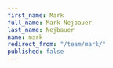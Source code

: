 ```yaml
---
first_name: Mark
full_name: Mark Nejbauer
last_name: Nejbauer
name: mark
redirect_from: "/team/mark/"
published: false
---
```


